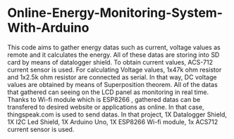 # Online-Energy-Monitoring-System-With-Arduino
This code aims to gather energy datas such as current, voltage values as remote and it calculates the energy.
All of these datas are storing into SD card by means of datalogger shield.
To obtain current values, ACS-712 current sensor is used.
For calculating Voltage values, 1x47k ohm resistor and 1x2.5k ohm resistor are connected as serial. In that way, DC voltage values are obtained by means of Superposition theorem. 
All of the datas that gathered can seeing on the LCD panel as monitoring in real time.
Thanks to Wi-fi module which is ESP8266 , gathered datas can be transfered to desired website or applications as online. In that case, thingspeak.com is used to send datas.
In that project, 1X Datalogger Shield, 1X I2C Led Shield, 1X Arduino Uno, 1X ESP8266 Wi-fi module, 1x ACS712 current sensor is used.
